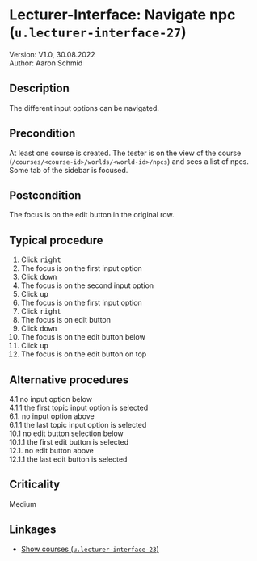 # Lecturer-Interface: Navigate npc (`u.lecturer-interface-27`)


Version: V1.0, 30.08.2022 \
Author: Aaron Schmid

## Description

The different input options can be navigated.

## Precondition

At least one course is created. 
The tester is on the view of the course (`/courses/<course-id>/worlds/<world-id>/npcs`)
and sees a list of npcs.
Some tab of the sidebar is focused.

## Postcondition

The focus is on the edit button in the original row.

## Typical procedure

1. Click <kbd>right</kbd>
2. The focus is on the first input option
3. Click <kbd>down</kbd>
4. The focus is on the second input option
5. Click <kbd>up</kbd>
6. The focus is on the first input option
7. Click <kbd>right</kbd>
8. The focus is on edit button
9. Click <kbd>down</kbd>
10. The focus is on the edit button below
11. Click <kbd>up</kbd>
12. The focus is on the edit button on top

## Alternative procedures

4.1 no input option below \
4.1.1 the first topic input option is selected \
6.1. no input option above \
6.1.1 the last topic input option is selected \
10.1 no edit button selection below \
10.1.1 the first edit button is selected \
12.1. no edit button above \
12.1.1 the last edit button is selected

## Criticality

Medium

## Linkages

- [Show courses (`u.lecturer-interface-23`)](u-lecturer-interface-23-navigate-sidebar.md)
